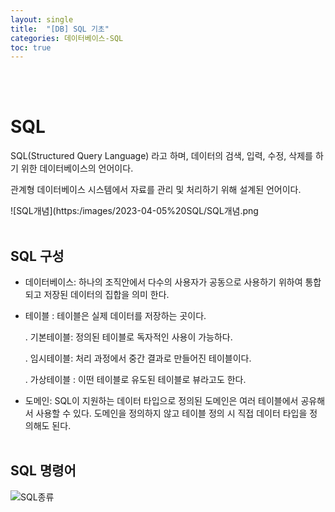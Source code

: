 ```yaml
---
layout: single
title:  "[DB] SQL 기초"
categories: 데이터베이스-SQL
toc: true
---
```

<br/><br/>

# SQL #

SQL(Structured Query Language) 라고 하며, 데이터의 검색, 입력, 수정, 삭제를 하기 위한 데이터베이스의 언어이다.

관계형 데이터베이스 시스템에서 자료를 관리 및 처리하기 위해 설계된 언어이다.

![SQL개념](https:/images/2023-04-05%20SQL/SQL개념.png
<br/><br/>

## SQL 구성 ##

- 데이터베이스: 하나의 조직안에서 다수의 사용자가 공동으로 사용하기 위하여 통합되고 저장된 데이터의 집합을 의미 한다.

- 테이블 : 테이블은 실제 데이터를 저장하는 곳이다.

	. 기본테이블: 정의된 테이블로 독자적인 사용이 가능하다.

	. 임시테이블: 처리 과정에서 중간 결과로 만들어진 테이블이다.

	. 가상테이블 : 이떤 테이블로 유도된 테이블로 뷰라고도 한다. 

- 도메인: SQL이 지원하는 데이터 타입으로 정의된 도메인은 여러 테이블에서 공유해서 사용할 수 있다. 도메인을 정의하지 않고 테이블 정의 시 직접 데이터 타입을 정의해도 된다.
<br/><br/>

## SQL 명령어 ##

![SQL종류](https:/images/2023-04-05%20SQL/SQL종류.JPG)
